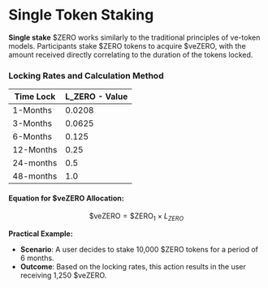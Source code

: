# Single Token Staking

**Single stake** $ZERO works similarly to the traditional principles of ve-token models. Participants stake $ZERO tokens to acquire $veZERO, with the amount received directly correlating to the duration of the tokens locked.

### **Locking Rates and Calculation Method**

| Time Lock | L\_ZERO - Value |
| --------- | --------------- |
| 1-Months  | 0.0208          |
| 3-Months  | 0.0625          |
| 6-Months  | 0.125           |
| 12-Months | 0.25            |
| 24-months | 0.5             |
| 48-months | 1.0             |

#### Equation for $veZERO Allocation:&#x20;

$$
\$\textrm{veZERO} = \$\textrm{ZERO}_1 \times L_{ZERO}
$$

**Practical Example:**

* **Scenario**: A user decides to stake 10,000 $ZERO tokens for a period of 6 months.
* **Outcome**: Based on the locking rates, this action results in the user receiving 1,250 $veZERO.
